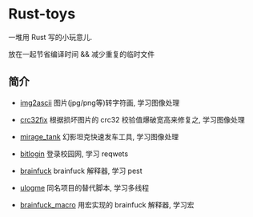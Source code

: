 # Rust-toys

一堆用 Rust 写的小玩意儿.

放在一起节省编译时间 && 减少重复的临时文件



## 简介

+ [img2ascii](./img2ascii) 图片(jpg/png等)转字符画, 学习图像处理

+ [crc32fix](./crc32fix) 根据损坏图片的 crc32 校验值爆破宽高来修复之, 学习图像处理

+ [mirage_tank](./mirage_tank) 幻影坦克快速发车工具, 学习图像处理

+ [bitlogin](./bitlogin) 登录校园网, 学习 reqwets

+ [brainfuck](./brainfuck) brainfuck 解释器, 学习 pest

+ [ulogme](./ulogme) 同名项目的替代脚本, 学习多线程

+ [brainfuck_macro](./brainfuck_macro) 用宏实现的 brainfuck 解释器, 学习宏
 